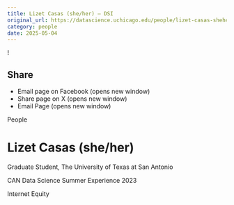 ```yaml
---
title: Lizet Casas (she/her) – DSI
original_url: https://datascience.uchicago.edu/people/lizet-casas-sheher
category: people
date: 2025-05-04
---
```


<!-- Table-like structure detected -->

!

## Share

* Email page on Facebook (opens new window)
* Share page on X (opens new window)
* Email Page (opens new window)

<!-- Table-like structure detected -->

People

# Lizet Casas (she/her)

Graduate Student, The University of Texas at San Antonio

CAN Data Science Summer Experience 2023

Internet Equity